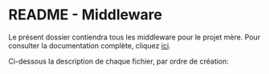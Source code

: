 # README - Middleware

Le présent dossier contiendra tous les middleware pour le projet mère. Pour consulter la documentation complète, cliquez [ici](../documentation/middleware/README.md).

Ci-dessous la description de chaque fichier, par ordre de création: 